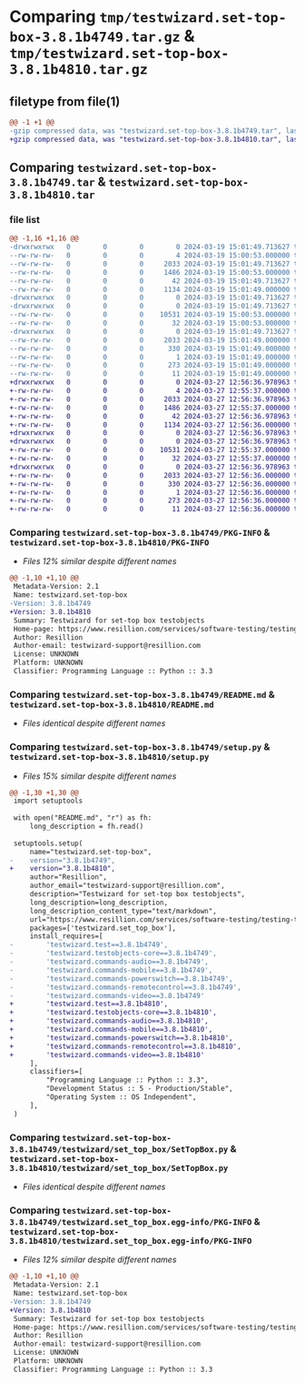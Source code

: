 # Comparing `tmp/testwizard.set-top-box-3.8.1b4749.tar.gz` & `tmp/testwizard.set-top-box-3.8.1b4810.tar.gz`

## filetype from file(1)

```diff
@@ -1 +1 @@
-gzip compressed data, was "testwizard.set-top-box-3.8.1b4749.tar", last modified: Tue Mar 19 15:01:49 2024, max compression
+gzip compressed data, was "testwizard.set-top-box-3.8.1b4810.tar", last modified: Wed Mar 27 12:56:36 2024, max compression
```

## Comparing `testwizard.set-top-box-3.8.1b4749.tar` & `testwizard.set-top-box-3.8.1b4810.tar`

### file list

```diff
@@ -1,16 +1,16 @@
-drwxrwxrwx   0        0        0        0 2024-03-19 15:01:49.713627 testwizard.set-top-box-3.8.1b4749/
--rw-rw-rw-   0        0        0        4 2024-03-19 15:00:53.000000 testwizard.set-top-box-3.8.1b4749/LICENSE.txt
--rw-rw-rw-   0        0        0     2033 2024-03-19 15:01:49.713627 testwizard.set-top-box-3.8.1b4749/PKG-INFO
--rw-rw-rw-   0        0        0     1486 2024-03-19 15:00:53.000000 testwizard.set-top-box-3.8.1b4749/README.md
--rw-rw-rw-   0        0        0       42 2024-03-19 15:01:49.713627 testwizard.set-top-box-3.8.1b4749/setup.cfg
--rw-rw-rw-   0        0        0     1134 2024-03-19 15:01:49.000000 testwizard.set-top-box-3.8.1b4749/setup.py
-drwxrwxrwx   0        0        0        0 2024-03-19 15:01:49.713627 testwizard.set-top-box-3.8.1b4749/testwizard/
-drwxrwxrwx   0        0        0        0 2024-03-19 15:01:49.713627 testwizard.set-top-box-3.8.1b4749/testwizard/set_top_box/
--rw-rw-rw-   0        0        0    10531 2024-03-19 15:00:53.000000 testwizard.set-top-box-3.8.1b4749/testwizard/set_top_box/SetTopBox.py
--rw-rw-rw-   0        0        0       32 2024-03-19 15:00:53.000000 testwizard.set-top-box-3.8.1b4749/testwizard/set_top_box/__init__.py
-drwxrwxrwx   0        0        0        0 2024-03-19 15:01:49.713627 testwizard.set-top-box-3.8.1b4749/testwizard.set_top_box.egg-info/
--rw-rw-rw-   0        0        0     2033 2024-03-19 15:01:49.000000 testwizard.set-top-box-3.8.1b4749/testwizard.set_top_box.egg-info/PKG-INFO
--rw-rw-rw-   0        0        0      330 2024-03-19 15:01:49.000000 testwizard.set-top-box-3.8.1b4749/testwizard.set_top_box.egg-info/SOURCES.txt
--rw-rw-rw-   0        0        0        1 2024-03-19 15:01:49.000000 testwizard.set-top-box-3.8.1b4749/testwizard.set_top_box.egg-info/dependency_links.txt
--rw-rw-rw-   0        0        0      273 2024-03-19 15:01:49.000000 testwizard.set-top-box-3.8.1b4749/testwizard.set_top_box.egg-info/requires.txt
--rw-rw-rw-   0        0        0       11 2024-03-19 15:01:49.000000 testwizard.set-top-box-3.8.1b4749/testwizard.set_top_box.egg-info/top_level.txt
+drwxrwxrwx   0        0        0        0 2024-03-27 12:56:36.978963 testwizard.set-top-box-3.8.1b4810/
+-rw-rw-rw-   0        0        0        4 2024-03-27 12:55:37.000000 testwizard.set-top-box-3.8.1b4810/LICENSE.txt
+-rw-rw-rw-   0        0        0     2033 2024-03-27 12:56:36.978963 testwizard.set-top-box-3.8.1b4810/PKG-INFO
+-rw-rw-rw-   0        0        0     1486 2024-03-27 12:55:37.000000 testwizard.set-top-box-3.8.1b4810/README.md
+-rw-rw-rw-   0        0        0       42 2024-03-27 12:56:36.978963 testwizard.set-top-box-3.8.1b4810/setup.cfg
+-rw-rw-rw-   0        0        0     1134 2024-03-27 12:56:36.000000 testwizard.set-top-box-3.8.1b4810/setup.py
+drwxrwxrwx   0        0        0        0 2024-03-27 12:56:36.978963 testwizard.set-top-box-3.8.1b4810/testwizard/
+drwxrwxrwx   0        0        0        0 2024-03-27 12:56:36.978963 testwizard.set-top-box-3.8.1b4810/testwizard/set_top_box/
+-rw-rw-rw-   0        0        0    10531 2024-03-27 12:55:37.000000 testwizard.set-top-box-3.8.1b4810/testwizard/set_top_box/SetTopBox.py
+-rw-rw-rw-   0        0        0       32 2024-03-27 12:55:37.000000 testwizard.set-top-box-3.8.1b4810/testwizard/set_top_box/__init__.py
+drwxrwxrwx   0        0        0        0 2024-03-27 12:56:36.978963 testwizard.set-top-box-3.8.1b4810/testwizard.set_top_box.egg-info/
+-rw-rw-rw-   0        0        0     2033 2024-03-27 12:56:36.000000 testwizard.set-top-box-3.8.1b4810/testwizard.set_top_box.egg-info/PKG-INFO
+-rw-rw-rw-   0        0        0      330 2024-03-27 12:56:36.000000 testwizard.set-top-box-3.8.1b4810/testwizard.set_top_box.egg-info/SOURCES.txt
+-rw-rw-rw-   0        0        0        1 2024-03-27 12:56:36.000000 testwizard.set-top-box-3.8.1b4810/testwizard.set_top_box.egg-info/dependency_links.txt
+-rw-rw-rw-   0        0        0      273 2024-03-27 12:56:36.000000 testwizard.set-top-box-3.8.1b4810/testwizard.set_top_box.egg-info/requires.txt
+-rw-rw-rw-   0        0        0       11 2024-03-27 12:56:36.000000 testwizard.set-top-box-3.8.1b4810/testwizard.set_top_box.egg-info/top_level.txt
```

### Comparing `testwizard.set-top-box-3.8.1b4749/PKG-INFO` & `testwizard.set-top-box-3.8.1b4810/PKG-INFO`

 * *Files 12% similar despite different names*

```diff
@@ -1,10 +1,10 @@
 Metadata-Version: 2.1
 Name: testwizard.set-top-box
-Version: 3.8.1b4749
+Version: 3.8.1b4810
 Summary: Testwizard for set-top box testobjects
 Home-page: https://www.resillion.com/services/software-testing/testing-tools/testwizard/
 Author: Resillion
 Author-email: testwizard-support@resillion.com
 License: UNKNOWN
 Platform: UNKNOWN
 Classifier: Programming Language :: Python :: 3.3
```

### Comparing `testwizard.set-top-box-3.8.1b4749/README.md` & `testwizard.set-top-box-3.8.1b4810/README.md`

 * *Files identical despite different names*

### Comparing `testwizard.set-top-box-3.8.1b4749/setup.py` & `testwizard.set-top-box-3.8.1b4810/setup.py`

 * *Files 15% similar despite different names*

```diff
@@ -1,30 +1,30 @@
 import setuptools
 
 with open("README.md", "r") as fh:
     long_description = fh.read()
 
 setuptools.setup(
     name="testwizard.set-top-box",
-    version="3.8.1b4749",
+    version="3.8.1b4810",
     author="Resillion",
     author_email="testwizard-support@resillion.com",
     description="Testwizard for set-top box testobjects",
     long_description=long_description,
     long_description_content_type="text/markdown",
     url="https://www.resillion.com/services/software-testing/testing-tools/testwizard/",
     packages=['testwizard.set_top_box'],
     install_requires=[
-        'testwizard.test==3.8.1b4749',
-        'testwizard.testobjects-core==3.8.1b4749',
-        'testwizard.commands-audio==3.8.1b4749',
-        'testwizard.commands-mobile==3.8.1b4749',
-        'testwizard.commands-powerswitch==3.8.1b4749',
-        'testwizard.commands-remotecontrol==3.8.1b4749',
-        'testwizard.commands-video==3.8.1b4749'
+        'testwizard.test==3.8.1b4810',
+        'testwizard.testobjects-core==3.8.1b4810',
+        'testwizard.commands-audio==3.8.1b4810',
+        'testwizard.commands-mobile==3.8.1b4810',
+        'testwizard.commands-powerswitch==3.8.1b4810',
+        'testwizard.commands-remotecontrol==3.8.1b4810',
+        'testwizard.commands-video==3.8.1b4810'
     ],
     classifiers=[
         "Programming Language :: Python :: 3.3",
         "Development Status :: 5 - Production/Stable",
         "Operating System :: OS Independent",
     ],
 )
```

### Comparing `testwizard.set-top-box-3.8.1b4749/testwizard/set_top_box/SetTopBox.py` & `testwizard.set-top-box-3.8.1b4810/testwizard/set_top_box/SetTopBox.py`

 * *Files identical despite different names*

### Comparing `testwizard.set-top-box-3.8.1b4749/testwizard.set_top_box.egg-info/PKG-INFO` & `testwizard.set-top-box-3.8.1b4810/testwizard.set_top_box.egg-info/PKG-INFO`

 * *Files 12% similar despite different names*

```diff
@@ -1,10 +1,10 @@
 Metadata-Version: 2.1
 Name: testwizard.set-top-box
-Version: 3.8.1b4749
+Version: 3.8.1b4810
 Summary: Testwizard for set-top box testobjects
 Home-page: https://www.resillion.com/services/software-testing/testing-tools/testwizard/
 Author: Resillion
 Author-email: testwizard-support@resillion.com
 License: UNKNOWN
 Platform: UNKNOWN
 Classifier: Programming Language :: Python :: 3.3
```


